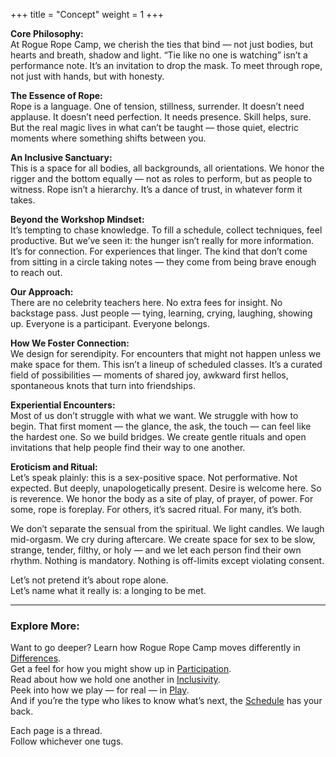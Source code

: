 +++
title = "Concept" 
weight = 1
+++

**Core Philosophy:**  
At Rogue Rope Camp, we cherish the ties that bind — not just bodies, but hearts and breath, shadow and light. “Tie like no one is watching” isn’t a performance note. It’s an invitation to drop the mask. To meet through rope, not just with hands, but with honesty.

**The Essence of Rope:**  
Rope is a language. One of tension, stillness, surrender. It doesn’t need applause. It doesn’t need perfection. It needs presence. Skill helps, sure. But the real magic lives in what can’t be taught — those quiet, electric moments where something shifts between you.

**An Inclusive Sanctuary:**  
This is a space for all bodies, all backgrounds, all orientations. We honor the rigger and the bottom equally — not as roles to perform, but as people to witness. Rope isn’t a hierarchy. It’s a dance of trust, in whatever form it takes.

**Beyond the Workshop Mindset:**  
It’s tempting to chase knowledge. To fill a schedule, collect techniques, feel productive. But we’ve seen it: the hunger isn’t really for more information. It’s for connection. For experiences that linger. The kind that don’t come from sitting in a circle taking notes — they come from being brave enough to reach out.

**Our Approach:**  
There are no celebrity teachers here. No extra fees for insight. No backstage pass. Just people — tying, learning, crying, laughing, showing up. Everyone is a participant. Everyone belongs.

**How We Foster Connection:**  
We design for serendipity. For encounters that might not happen unless we make space for them. This isn’t a lineup of scheduled classes. It’s a curated field of possibilities — moments of shared joy, awkward first hellos, spontaneous knots that turn into friendships.

**Experiential Encounters:**  
Most of us don’t struggle with what we want. We struggle with how to begin. That first moment — the glance, the ask, the touch — can feel like the hardest one. So we build bridges. We create gentle rituals and open invitations that help people find their way to one another.

**Eroticism and Ritual:**  
Let’s speak plainly: this is a sex-positive space. Not performative. Not expected. But deeply, unapologetically present. Desire is welcome here. So is reverence. We honor the body as a site of play, of prayer, of power. For some, rope is foreplay. For others, it’s sacred ritual. For many, it’s both.

We don’t separate the sensual from the spiritual. We light candles. We laugh mid-orgasm. We cry during aftercare. We create space for sex to be slow, strange, tender, filthy, or holy — and we let each person find their own rhythm. Nothing is mandatory. Nothing is off-limits except violating consent.

Let’s not pretend it’s about rope alone.  
Let’s name what it really is: a longing to be met.

---

### Explore More:

Want to go deeper? Learn how Rogue Rope Camp moves differently in [Differences](/concept/differences).  
Get a feel for how you might show up in [Participation](/concept/participation).  
Read about how we hold one another in [Inclusivity](/concept/inclusivity).  
Peek into how we play — for real — in [Play](/concept/play).  
And if you’re the type who likes to know what’s next, the [Schedule](/concept/schedule) has your back.

Each page is a thread.  
Follow whichever one tugs.

